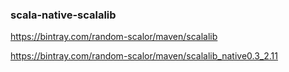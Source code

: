 
### scala-native-scalalib

https://bintray.com/random-scalor/maven/scalalib

https://bintray.com/random-scalor/maven/scalalib_native0.3_2.11

